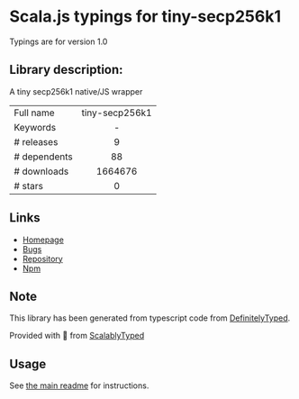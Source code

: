 
# Scala.js typings for tiny-secp256k1

Typings are for version 1.0

## Library description:
A tiny secp256k1 native/JS wrapper

|                    |                 |
| ------------------ | :-------------: |
| Full name          | tiny-secp256k1 |
| Keywords           | - |
| # releases         | 9 |
| # dependents       | 88 |
| # downloads        | 1664676 |
| # stars            | 0 |

## Links
- [Homepage](https://github.com/bitcoinjs/tiny-secp256k1#readme)
- [Bugs](https://github.com/bitcoinjs/tiny-secp256k1/issues)
- [Repository](https://github.com/bitcoinjs/tiny-secp256k1)
- [Npm](https://www.npmjs.com/package/tiny-secp256k1)
    


## Note
This library has been generated from typescript code from [DefinitelyTyped](https://definitelytyped.org).

Provided with :purple_heart: from [ScalablyTyped](https://github.com/oyvindberg/ScalablyTyped)

## Usage
See [the main readme](../../readme.md) for instructions.


